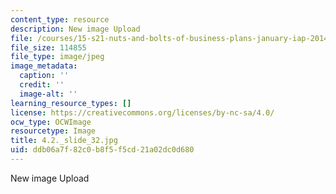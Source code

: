 ```yaml
---
content_type: resource
description: New image Upload
file: /courses/15-s21-nuts-and-bolts-of-business-plans-january-iap-2014/ddb06a7f82c0b8f5f5cd21a02dc0d680_4.2._slide_32.jpg
file_size: 114855
file_type: image/jpeg
image_metadata:
  caption: ''
  credit: ''
  image-alt: ''
learning_resource_types: []
license: https://creativecommons.org/licenses/by-nc-sa/4.0/
ocw_type: OCWImage
resourcetype: Image
title: 4.2._slide_32.jpg
uid: ddb06a7f-82c0-b8f5-f5cd-21a02dc0d680
---
```

New image Upload